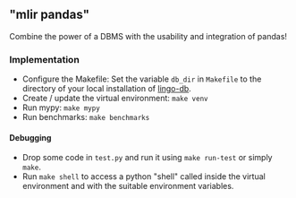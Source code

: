 ## "mlir pandas"

Combine the power of a DBMS with the usability and integration of pandas!

### Implementation
- Configure the Makefile: Set the variable `db_dir` in `Makefile` to the
  directory of your local installation of
  [lingo-db](https://github.com/lingo-db/lingo-db).
- Create / update the virtual environment: `make venv`
- Run mypy: `make mypy`
- Run benchmarks: `make benchmarks`

#### Debugging
- Drop some code in `test.py` and run it using `make run-test` or simply `make`.
- Run `make shell` to access a python "shell" called inside the virtual
  environment and with the suitable environment variables.
